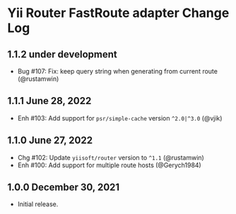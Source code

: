# Yii Router FastRoute adapter Change Log

## 1.1.2 under development

- Bug #107: Fix: keep query string when generating from current route (@rustamwin)

## 1.1.1 June 28, 2022

- Enh #103: Add support for `psr/simple-cache` version `^2.0|^3.0` (@vjik)

## 1.1.0 June 27, 2022
- Chg #102: Update `yiisoft/router` version to `^1.1` (@rustamwin)
- Enh #100: Add support for multiple route hosts (@Gerych1984)

## 1.0.0 December 30, 2021

- Initial release.
